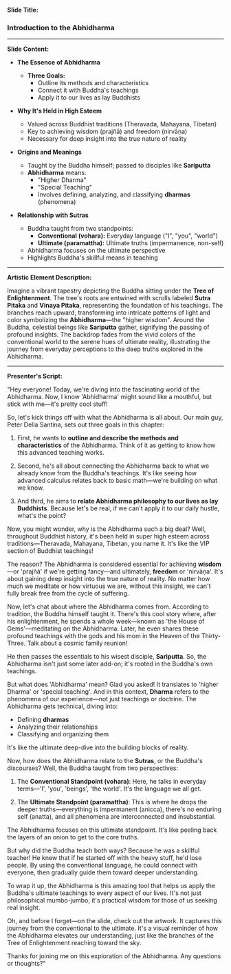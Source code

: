 **Slide Title:**
### Introduction to the Abhidharma

---

**Slide Content:**

- **The Essence of Abhidharma**
  - **Three Goals:**
    - Outline its methods and characteristics
    - Connect it with Buddha's teachings
    - Apply it to our lives as lay Buddhists

- **Why It's Held in High Esteem**
  - Valued across Buddhist traditions (Theravada, Mahayana, Tibetan)
  - Key to achieving wisdom (prajñā) and freedom (nirvāṇa)
  - Necessary for deep insight into the true nature of reality

- **Origins and Meanings**
  - Taught by the Buddha himself; passed to disciples like **Sariputta**
  - **Abhidharma** means:
    - "Higher Dharma"
    - "Special Teaching"
    - Involves defining, analyzing, and classifying **dharmas** (phenomena)

- **Relationship with Sutras**
  - Buddha taught from two standpoints:
    - **Conventional (vohara):** Everyday language ("I", "you", "world")
    - **Ultimate (paramattha):** Ultimate truths (impermanence, non-self)
  - Abhidharma focuses on the ultimate perspective
  - Highlights Buddha's skillful means in teaching

---

**Artistic Element Description:**

Imagine a vibrant tapestry depicting the Buddha sitting under the **Tree of Enlightenment**. The tree's roots are entwined with scrolls labeled **Sutra Pitaka** and **Vinaya Pitaka**, representing the foundation of his teachings. The branches reach upward, transforming into intricate patterns of light and color symbolizing the **Abhidharma**—the "higher wisdom". Around the Buddha, celestial beings like **Sariputta** gather, signifying the passing of profound insights. The backdrop fades from the vivid colors of the conventional world to the serene hues of ultimate reality, illustrating the journey from everyday perceptions to the deep truths explored in the Abhidharma.

---

**Presenter's Script:**

"Hey everyone! Today, we're diving into the fascinating world of the Abhidharma. Now, I know 'Abhidharma' might sound like a mouthful, but stick with me—it's pretty cool stuff!

So, let's kick things off with what the Abhidharma is all about. Our main guy, Peter Della Santina, sets out three goals in this chapter:

1. First, he wants to **outline and describe the methods and characteristics** of the Abhidharma. Think of it as getting to know how this advanced teaching works.

2. Second, he's all about connecting the Abhidharma back to what we already know from the Buddha's teachings. It's like seeing how advanced calculus relates back to basic math—we're building on what we know.

3. And third, he aims to **relate Abhidharma philosophy to our lives as lay Buddhists**. Because let's be real, if we can't apply it to our daily hustle, what's the point?

Now, you might wonder, why is the Abhidharma such a big deal? Well, throughout Buddhist history, it's been held in super high esteem across traditions—Theravada, Mahayana, Tibetan, you name it. It's like the VIP section of Buddhist teachings!

The reason? The Abhidharma is considered essential for achieving **wisdom**—or 'prajñā' if we're getting fancy—and ultimately, **freedom** or 'nirvāṇa'. It's about gaining deep insight into the true nature of reality. No matter how much we meditate or how virtuous we are, without this insight, we can't fully break free from the cycle of suffering.

Now, let's chat about where the Abhidharma comes from. According to tradition, the Buddha himself taught it. There's this cool story where, after his enlightenment, he spends a whole week—known as 'the House of Gems'—meditating on the Abhidharma. Later, he even shares these profound teachings with the gods and his mom in the Heaven of the Thirty-Three. Talk about a cosmic family reunion!

He then passes the essentials to his wisest disciple, **Sariputta**. So, the Abhidharma isn't just some later add-on; it's rooted in the Buddha's own teachings.

But what does 'Abhidharma' mean? Glad you asked! It translates to 'higher Dharma' or 'special teaching'. And in this context, **Dharma** refers to the phenomena of our experience—not just teachings or doctrine. The Abhidharma gets technical, diving into:

- Defining **dharmas**
- Analyzing their relationships
- Classifying and organizing them

It's like the ultimate deep-dive into the building blocks of reality.

Now, how does the Abhidharma relate to the **Sutras**, or the Buddha's discourses? Well, the Buddha taught from two perspectives:

1. The **Conventional Standpoint (vohara)**: Here, he talks in everyday terms—'I', 'you', 'beings', 'the world'. It's the language we all get.

2. The **Ultimate Standpoint (paramattha)**: This is where he drops the deeper truths—everything is impermanent (anicca), there's no enduring self (anatta), and all phenomena are interconnected and insubstantial.

The Abhidharma focuses on this ultimate standpoint. It's like peeling back the layers of an onion to get to the core truths.

But why did the Buddha teach both ways? Because he was a skillful teacher! He knew that if he started off with the heavy stuff, he'd lose people. By using the conventional language, he could connect with everyone, then gradually guide them toward deeper understanding.

To wrap it up, the Abhidharma is this amazing tool that helps us apply the Buddha's ultimate teachings to every aspect of our lives. It's not just philosophical mumbo-jumbo; it's practical wisdom for those of us seeking real insight.

Oh, and before I forget—on the slide, check out the artwork. It captures this journey from the conventional to the ultimate. It's a visual reminder of how the Abhidharma elevates our understanding, just like the branches of the Tree of Enlightenment reaching toward the sky.

Thanks for joining me on this exploration of the Abhidharma. Any questions or thoughts?"